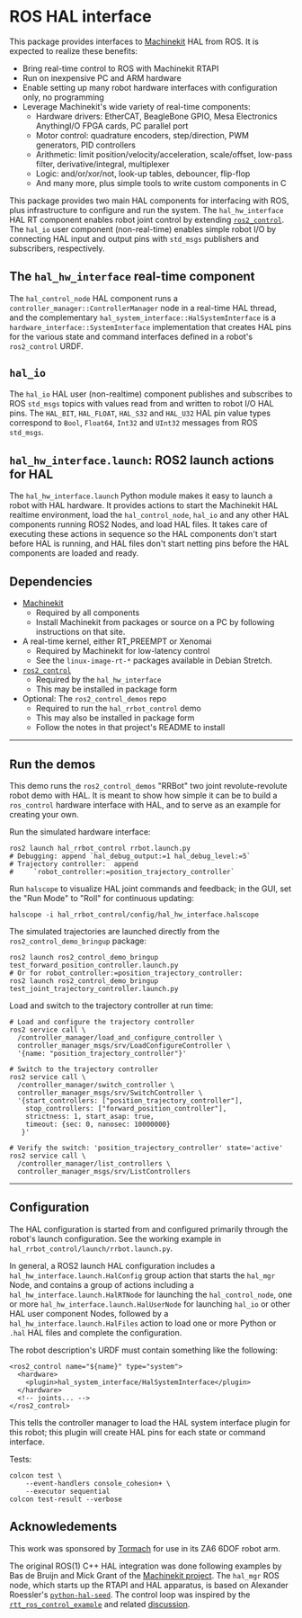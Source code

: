# ROS HAL interface

This package provides interfaces to [Machinekit][machinekit] HAL from
ROS.  It is expected to realize these benefits:

- Bring real-time control to ROS with Machinekit RTAPI
- Run on inexpensive PC and ARM hardware
- Enable setting up many robot hardware interfaces with configuration
  only, no programming
- Leverage Machinekit's wide variety of real-time components:
  - Hardware drivers:  EtherCAT, BeagleBone GPIO, Mesa Electronics
    AnythingI/O FPGA cards, PC parallel port
  - Motor control:  quadrature encoders, step/direction, PWM
    generators, PID controllers
  - Arithmetic:  limit position/velocity/acceleration, scale/offset,
    low-pass filter, derivative/integral, multiplexer
  - Logic:  and/or/xor/not, look-up tables, debouncer, flip-flop
  - And many more, plus simple tools to write custom components in C

This package provides two main HAL components for interfacing with
ROS, plus infrastructure to configure and run the system.  The
`hal_hw_interface` HAL RT component enables robot joint control by
extending [`ros2_control`][ros2_control].  The `hal_io` user component
(non-real-time) enables simple robot I/O by connecting HAL input and
output pins with `std_msgs` publishers and subscribers, respectively.

[machinekit]:  http://machinekit.io
[ros2_control]: https://github.com/ros-controls/ros2_control

## The `hal_hw_interface` real-time component

The `hal_control_node` HAL component runs a
`controller_manager::ControllerManager` node in a real-time HAL
thread, and the complementary
`hal_system_interface::HalSystemInterface` is a
`hardware_interface::SystemInterface` implementation that creates HAL
pins for the various state and command interfaces defined in a robot's
`ros2_control` URDF.

## `hal_io`

The `hal_io` HAL user (non-realtime) component publishes and
subscribes to ROS `std_msgs` topics with values read from and written
to robot I/O HAL pins.  The `HAL_BIT`, `HAL_FLOAT`, `HAL_S32` and
`HAL_U32` HAL pin value types correspond to `Bool`, `Float64`, `Int32`
and `UInt32` messages from ROS `std_msgs`.

## `hal_hw_interface.launch`:  ROS2 launch actions for HAL

The `hal_hw_interface.launch` Python module makes it easy to launch a
robot with HAL hardware.  It provides actions to start the Machinekit
HAL realtime environment, load the `hal_control_node`, `hal_io` and
any other HAL components running ROS2 Nodes, and load HAL files.  It
takes care of executing these actions in sequence so the HAL
components don't start before HAL is running, and HAL files don't
start netting pins before the HAL components are loaded and ready.

## Dependencies

- [Machinekit][machinekit]
  - Required by all components
  - Install Machinekit from packages or
    source on a PC by following instructions on that site.
- A real-time kernel, either RT_PREEMPT or Xenomai
  - Required by Machinekit for low-latency control
  - See the `linux-image-rt-*` packages available in Debian Stretch.
- [`ros2_control`][ros2_control]
  - Required by the `hal_hw_interface`
  - This may be installed in package form
- Optional:  The `ros2_control_demos` repo
  - Required to run the `hal_rrbot_control` demo
  - This may also be installed in package form
  - Follow the notes in that project's README to install

-----
## Run the demos

This demo runs the `ros2_control_demos` "RRBot" two joint
revolute-revolute robot demo with HAL.  It is meant to show how simple
it can be to build a `ros_control` hardware interface with HAL, and to
serve as an example for creating your own.

Run the simulated hardware interface:

    ros2 launch hal_rrbot_control rrbot.launch.py
    # Debugging: append `hal_debug_output:=1 hal_debug_level:=5`
    # Trajectory controller:  append
    #     `robot_controller:=position_trajectory_controller`

Run `halscope` to visualize HAL joint commands and feedback; in the
GUI, set the "Run Mode" to "Roll" for continuous updating:

    halscope -i hal_rrbot_control/config/hal_hw_interface.halscope

The simulated trajectories are launched directly from the
`ros2_control_demo_bringup` package:

    ros2 launch ros2_control_demo_bringup test_forward_position_controller.launch.py
    # Or for robot_controller:=position_trajectory_controller:
    ros2 launch ros2_control_demo_bringup test_joint_trajectory_controller.launch.py

Load and switch to the trajectory controller at run time:

    # Load and configure the trajectory controller
    ros2 service call \
      /controller_manager/load_and_configure_controller \
      controller_manager_msgs/srv/LoadConfigureController \
      '{name: "position_trajectory_controller"}'

    # Switch to the trajectory controller
    ros2 service call \
      /controller_manager/switch_controller \
      controller_manager_msgs/srv/SwitchController \
      '{start_controllers: ["position_trajectory_controller"],
        stop_controllers: ["forward_position_controller"],
        strictness: 1, start_asap: true,
        timeout: {sec: 0, nanosec: 10000000}
       }'

    # Verify the switch: 'position_trajectory_controller' state='active'
    ros2 service call \
      /controller_manager/list_controllers \
      controller_manager_msgs/srv/ListControllers

-----
## Configuration

The HAL configuration is started from and configured primarily through
the robot's launch configuration.  See the working example in
`hal_rrbot_control/launch/rrbot.launch.py`.

In general, a ROS2 launch HAL configuration includes a
`hal_hw_interface.launch.HalConfig` group action that starts the
`hal_mgr` Node, and contains a group of actions including a
`hal_hw_interface.launch.HalRTNode` for launching the
`hal_control_node`, one or more `hal_hw_interface.launch.HalUserNode`
for launching `hal_io` or other HAL user component Nodes, followed by
a `hal_hw_interface.launch.HalFiles` action to load one or more Python
or `.hal` HAL files and complete the configuration.

The robot description's URDF must contain something like the
following:

    <ros2_control name="${name}" type="system">
      <hardware>
        <plugin>hal_system_interface/HalSystemInterface</plugin>
      </hardware>
      <!-- joints... -->
    </ros2_control>

This tells the controller manager to load the HAL system interface
plugin for this robot; this plugin will create HAL pins for each state
or command interface.

Tests:
```
colcon test \
    --event-handlers console_cohesion+ \
    --executor sequential
colcon test-result --verbose
```

## Acknowledements

This work was sponsored by [Tormach][tormach] for use in its ZA6 6DOF
robot arm.

The original ROS(1) C++ HAL integration was done following examples by
Bas de Bruijn and Mick Grant of the [Machinekit project][machinekit].
The `hal_mgr` ROS node, which starts up the RTAPI and HAL apparatus,
is based on Alexander Roessler's [`python-hal-seed`][python-hal-seed].
The control loop was inspired by the
[`rtt_ros_control_example`][rtt_ros_control_example] and related
[discussion][ros_control-130].

[tormach]:  https://www.tormach.com/
[python-hal-seed]: https://github.com/machinekoder/python-hal-seed
[rtt_ros_control_example]: https://github.com/skohlbr/rtt_ros_control_example
[ros_control-130]: https://github.com/ros-controls/ros_control/issues/130
